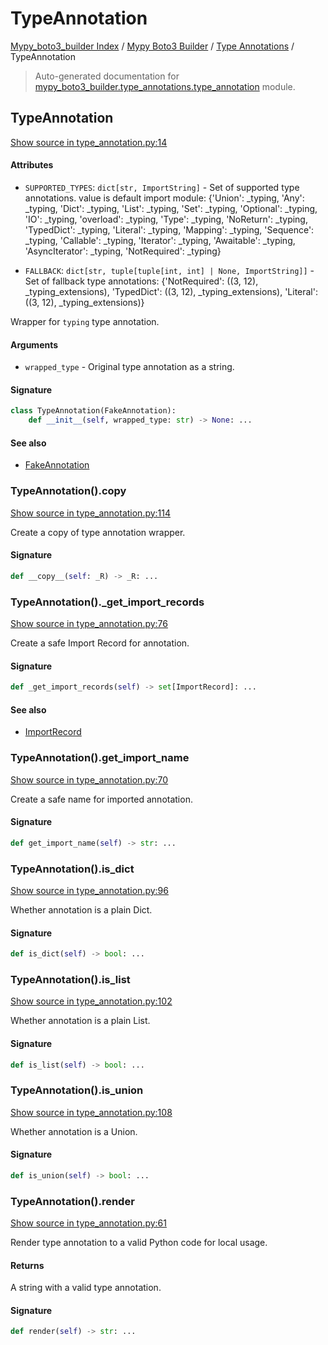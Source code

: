 # TypeAnnotation

[Mypy_boto3_builder Index](../../README.md#mypy_boto3_builder-index) / [Mypy Boto3 Builder](../index.md#mypy-boto3-builder) / [Type Annotations](./index.md#type-annotations) / TypeAnnotation

> Auto-generated documentation for [mypy_boto3_builder.type_annotations.type_annotation](https://github.com/youtype/mypy_boto3_builder/blob/main/mypy_boto3_builder/type_annotations/type_annotation.py) module.

## TypeAnnotation

[Show source in type_annotation.py:14](https://github.com/youtype/mypy_boto3_builder/blob/main/mypy_boto3_builder/type_annotations/type_annotation.py#L14)

#### Attributes

- `SUPPORTED_TYPES`: `dict[str, ImportString]` - Set of supported type annotations. value is default import module: {'Union': _typing, 'Any': _typing, 'Dict': _typing, 'List': _typing, 'Set': _typing, 'Optional': _typing, 'IO': _typing, 'overload': _typing, 'Type': _typing, 'NoReturn': _typing, 'TypedDict': _typing, 'Literal': _typing, 'Mapping': _typing, 'Sequence': _typing, 'Callable': _typing, 'Iterator': _typing, 'Awaitable': _typing, 'AsyncIterator': _typing, 'NotRequired': _typing}

- `FALLBACK`: `dict[str, tuple[tuple[int, int] | None, ImportString]]` - Set of fallback type annotations: {'NotRequired': ((3, 12), _typing_extensions), 'TypedDict': ((3, 12), _typing_extensions), 'Literal': ((3, 12), _typing_extensions)}


Wrapper for `typing` type annotation.

#### Arguments

- `wrapped_type` - Original type annotation as a string.

#### Signature

```python
class TypeAnnotation(FakeAnnotation):
    def __init__(self, wrapped_type: str) -> None: ...
```

#### See also

- [FakeAnnotation](./fake_annotation.md#fakeannotation)

### TypeAnnotation().__copy__

[Show source in type_annotation.py:114](https://github.com/youtype/mypy_boto3_builder/blob/main/mypy_boto3_builder/type_annotations/type_annotation.py#L114)

Create a copy of type annotation wrapper.

#### Signature

```python
def __copy__(self: _R) -> _R: ...
```

### TypeAnnotation()._get_import_records

[Show source in type_annotation.py:76](https://github.com/youtype/mypy_boto3_builder/blob/main/mypy_boto3_builder/type_annotations/type_annotation.py#L76)

Create a safe Import Record for annotation.

#### Signature

```python
def _get_import_records(self) -> set[ImportRecord]: ...
```

#### See also

- [ImportRecord](../import_helpers/import_record.md#importrecord)

### TypeAnnotation().get_import_name

[Show source in type_annotation.py:70](https://github.com/youtype/mypy_boto3_builder/blob/main/mypy_boto3_builder/type_annotations/type_annotation.py#L70)

Create a safe name for imported annotation.

#### Signature

```python
def get_import_name(self) -> str: ...
```

### TypeAnnotation().is_dict

[Show source in type_annotation.py:96](https://github.com/youtype/mypy_boto3_builder/blob/main/mypy_boto3_builder/type_annotations/type_annotation.py#L96)

Whether annotation is a plain Dict.

#### Signature

```python
def is_dict(self) -> bool: ...
```

### TypeAnnotation().is_list

[Show source in type_annotation.py:102](https://github.com/youtype/mypy_boto3_builder/blob/main/mypy_boto3_builder/type_annotations/type_annotation.py#L102)

Whether annotation is a plain List.

#### Signature

```python
def is_list(self) -> bool: ...
```

### TypeAnnotation().is_union

[Show source in type_annotation.py:108](https://github.com/youtype/mypy_boto3_builder/blob/main/mypy_boto3_builder/type_annotations/type_annotation.py#L108)

Whether annotation is a Union.

#### Signature

```python
def is_union(self) -> bool: ...
```

### TypeAnnotation().render

[Show source in type_annotation.py:61](https://github.com/youtype/mypy_boto3_builder/blob/main/mypy_boto3_builder/type_annotations/type_annotation.py#L61)

Render type annotation to a valid Python code for local usage.

#### Returns

A string with a valid type annotation.

#### Signature

```python
def render(self) -> str: ...
```
